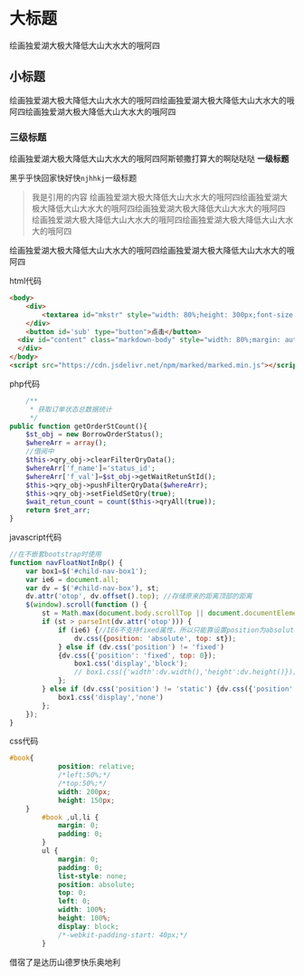 # 大标题
绘画独爱湖大极大降低大山大水大的哦阿四
## 小标题
绘画独爱湖大极大降低大山大水大的哦阿四绘画独爱湖大极大降低大山大水大的哦阿四绘画独爱湖大极大降低大山大水大的哦阿四

### 三级标题
绘画独爱湖大极大降低大山大水大的哦阿四阿斯顿撒打算大的啊哒哒哒
**一级标题**

黑乎乎快回家快好快`njhhkj`一级标题
>我是引用的内容
绘画独爱湖大极大降低大山大水大的哦阿四绘画独爱湖大极大降低大山大水大的哦阿四绘画独爱湖大极大降低大山大水大的哦阿四
绘画独爱湖大极大降低大山大水大的哦阿四绘画独爱湖大极大降低大山大水大的哦阿四


绘画独爱湖大极大降低大山大水大的哦阿四绘画独爱湖大极大降低大山大水大的哦阿四


html代码
```html
<body>
    <div>
        <textarea id="mkstr" style="width: 80%;height: 300px;font-size: 1rem;"></textarea>
    </div>
    <button id='sub' type="button">点击</button>
  <div id="content" class="markdown-body" style="width: 80%;margin: auto;">
  </div>
</body>
<script src="https://cdn.jsdelivr.net/npm/marked/marked.min.js"></script>
```
php代码
```php
    /**
     * 获取订单状态总数据统计
     */
public function getOrderStCount(){
    $st_obj = new BorrowOrderStatus();
    $whereArr = array();
    //借阅中
    $this->qry_obj->clearFilterQryData();
    $whereArr['f_name']='status_id';
    $whereArr['f_val']=$st_obj->getWaitRetunStId();
    $this->qry_obj->pushFilterQryData($whereArr);
    $this->qry_obj->setFieldSetQry(true);
    $wait_retun_count = count($this->qryAll(true));
    return $ret_arr;
}
```

javascript代码
```javascript
//在不嵌套bootstrap时使用
function navFloatNotInBp() {
    var box1=$('#child-nav-box1');
    var ie6 = document.all;
    var dv = $('#child-nav-box'), st;
    dv.attr('otop', dv.offset().top); //存储原来的距离顶部的距离
    $(window).scroll(function () {
        st = Math.max(document.body.scrollTop || document.documentElement.scrollTop);
        if (st > parseInt(dv.attr('otop'))) {
            if (ie6) {//IE6不支持fixed属性，所以只能靠设置position为absolute和top实现此效果
                dv.css({position: 'absolute', top: st});
            } else if (dv.css('position') != 'fixed')
            {dv.css({'position': 'fixed', top: 0});
                box1.css('display','block');
                // box1.css({'width':dv.width(),'height':dv.height()});
            };
        } else if (dv.css('position') != 'static') {dv.css({'position': 'static'})
            box1.css('display','none')
        };
    });
}
```
css代码
```css
#book{
            position: relative;
            /*left:50%;*/
            /*top:50%;*/
            width: 200px;
            height: 150px;
    }
        #book ,ul,li {
            margin: 0;
            padding: 0;
        }
        ul {
            margin: 0;
            padding: 0;
            list-style: none;
            position: absolute;
            top: 0;
            left: 0;
            width: 100%;
            height: 100%;
            display: block;
            /*-webkit-padding-start: 40px;*/
        }
```

借宿了是达历山德罗快乐奥地利

